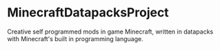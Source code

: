 # MinecraftDatapacksProject
Creative self programmed mods in game Minecraft, written in datapacks with Minecraft's built in programming language.
